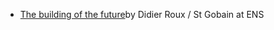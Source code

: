 * [The building of the future](http://savoirs.ens.fr/expose.php?id=2362)by Didier Roux / St Gobain at ENS
